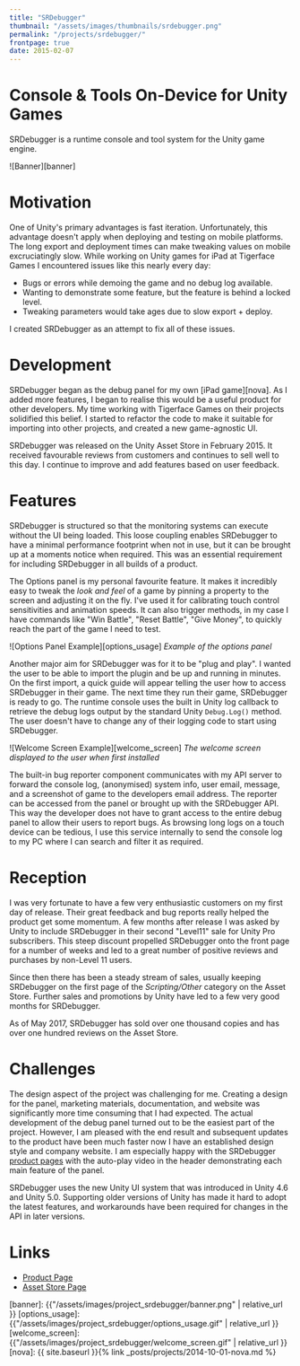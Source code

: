 ```yaml
---
title: "SRDebugger"
thumbnail: "/assets/images/thumbnails/srdebugger.png"
permalink: "/projects/srdebugger/"
frontpage: true
date: 2015-02-07
---
```


Console & Tools On-Device for Unity Games
===

SRDebugger is a runtime console and tool system for the Unity game engine.

![Banner][banner]

Motivation
===========

One of Unity's primary advantages is fast iteration. Unfortunately, this advantage doesn't apply when deploying and testing on mobile platforms. The long export and deployment times can make tweaking values on mobile excruciatingly slow. While working on Unity games for iPad at Tigerface Games I encountered issues like this nearly every day:
- Bugs or errors while demoing the game and no debug log available.
- Wanting to demonstrate some feature, but the feature is behind a locked level.
- Tweaking parameters would take ages due to slow export + deploy.

I created SRDebugger as an attempt to fix all of these issues.

Development
===========

SRDebugger began as the debug panel for my own [iPad game][nova]. As I added more features, I began to realise this would be a useful product for other developers. My time working with Tigerface Games on their projects solidified this belief. I started to refactor the code to make it suitable for importing into other projects, and created a new game-agnostic UI.

SRDebugger was released on the Unity Asset Store in February 2015. It received favourable reviews from customers and continues to sell well to this day. I continue to improve and add features based on user feedback.

Features
==========

SRDebugger is structured so that the monitoring systems can execute without the UI being loaded. This loose coupling enables SRDebugger to have a minimal performance footprint when not in use, but it can be brought up at a moments notice when required. This was an essential requirement for including SRDebugger in all builds of a product.

The Options panel is my personal favourite feature. It makes it incredibly easy to tweak the _look and feel_ of a game by pinning a property to the screen and adjusting it on the fly. I've used it for calibrating touch control sensitivities and animation speeds. It can also trigger methods, in my case I have commands like "Win Battle", "Reset Battle", "Give Money", to quickly reach the part of the game I need to test.

![Options Panel Example][options_usage]
*Example of the options panel*

Another major aim for SRDebugger was for it to be "plug and play". I wanted the user to be able to import the plugin and be up and running in minutes. On the first import, a quick guide will appear telling the user how to access SRDebugger in their game. The next time they run their game, SRDebugger is ready to go. The runtime console uses the built in Unity log callback to retrieve the debug logs output by the standard Unity `Debug.Log()` method. The user doesn't have to change any of their logging code to start using SRDebugger.

![Welcome Screen Example][welcome_screen]
*The welcome screen displayed to the user when first installed*

The built-in bug reporter component communicates with my API server to forward the console log, (anonymised) system info, user email, message, and a screenshot of game to the developers email address. The reporter can be accessed from the panel or brought up with the SRDebugger API. This way the developer does not have to grant access to the entire debug panel to allow their users to report bugs. As browsing long logs on a touch device can be tedious, I use this service internally to send the console log to my PC where I can search and filter it as required.

Reception
==========

I was very fortunate to have a few very enthusiastic customers on my first day of release. Their great feedback and bug reports really helped the product get some momentum. A few months after release I was asked by Unity to include SRDebugger in their second "Level11" sale for Unity Pro subscribers. This steep discount propelled SRDebugger onto the front page for a number of weeks and led to a great number of positive reviews and purchases by non-Level 11 users.

Since then there has been a steady stream of sales, usually keeping SRDebugger on the first page of the _Scripting/Other_ category on the Asset Store. Further sales and promotions by Unity have led to a few very good months for SRDebugger.

As of May 2017, SRDebugger has sold over one thousand copies and has over one hundred reviews on the Asset Store.

Challenges
==========

The design aspect of the project was challenging for me. Creating a design for the panel, marketing materials, documentation, and website was significantly more time consuming that I had expected. The actual development of the debug panel turned out to be the easiest part of the project. However, I am pleased with the end result and subsequent updates to the product have been much faster now I have an established design style and company website. I am especially happy with the SRDebugger [product pages][product_page] with the auto-play video in the header demonstrating each main feature of the panel.

SRDebugger uses the new Unity UI system that was introduced in Unity 4.6 and Unity 5.0. Supporting older versions of Unity has made it hard to adopt the latest features, and workarounds have been required for changes in the API in later versions.

Links
==========
- [Product Page][product_page]
- [Asset Store Page](https://www.assetstore.unity3d.com/en/#!/content/27688)

[product_page]: https://www.stompyrobot.uk/tools/srdebugger
[banner]: {{"/assets/images/project_srdebugger/banner.png" | relative_url }}
[options_usage]: {{"/assets/images/project_srdebugger/options_usage.gif" | relative_url }}
[welcome_screen]: {{"/assets/images/project_srdebugger/welcome_screen.gif" | relative_url }}
[nova]: {{ site.baseurl }}{% link _posts/projects/2014-10-01-nova.md %}